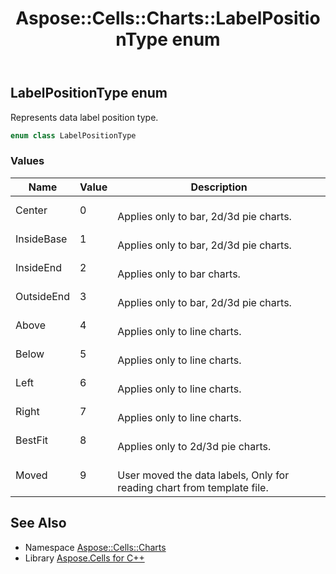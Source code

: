 ﻿---
title: Aspose::Cells::Charts::LabelPositionType enum
linktitle: LabelPositionType
second_title: Aspose.Cells for C++ API Reference
description: 'Aspose::Cells::Charts::LabelPositionType enum. Represents data label position type in C++.'
type: docs
weight: 5300
url: /cpp/aspose.cells.charts/labelpositiontype/
---
## LabelPositionType enum


Represents data label position type.

```cpp
enum class LabelPositionType
```

### Values

| Name | Value | Description |
| --- | --- | --- |
| Center | 0 | <br>Applies only to bar, 2d/3d pie charts. |
| InsideBase | 1 | <br>Applies only to bar, 2d/3d pie charts. |
| InsideEnd | 2 | <br>Applies only to bar charts. |
| OutsideEnd | 3 | <br>Applies only to bar, 2d/3d pie charts. |
| Above | 4 | <br>Applies only to line charts. |
| Below | 5 | <br>Applies only to line charts. |
| Left | 6 | <br>Applies only to line charts. |
| Right | 7 | <br>Applies only to line charts. |
| BestFit | 8 | <br>Applies only to 2d/3d pie charts. |
| Moved | 9 | <br>User moved the data labels, Only for reading chart from template file. |

## See Also

* Namespace [Aspose::Cells::Charts](../)
* Library [Aspose.Cells for C++](../../)
